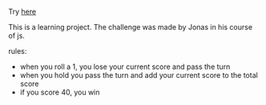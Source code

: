Try [here](https://piggame-freskies.netlify.app)

This is a learning project.
The challenge was made by Jonas in his course of js.

rules:
- when you roll a 1, you lose your current score and pass the turn
- when you hold you pass the turn and add your current score to the total score
- if you score 40, you win 
